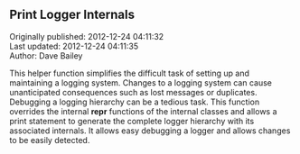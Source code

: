 ## Print Logger Internals  
Originally published: 2012-12-24 04:11:32  
Last updated: 2012-12-24 04:11:35  
Author: Dave Bailey  
  
This helper function simplifies the difficult task of setting up and maintaining a logging system. Changes to a logging system can cause unanticipated consequences such as lost messages or duplicates. Debugging a logging hierarchy can be a tedious task. This function overrides the internal __repr__ functions of the internal classes and allows a print statement to generate the complete logger hierarchy with its associated internals. It allows easy debugging a logger and allows changes to be easily detected.
